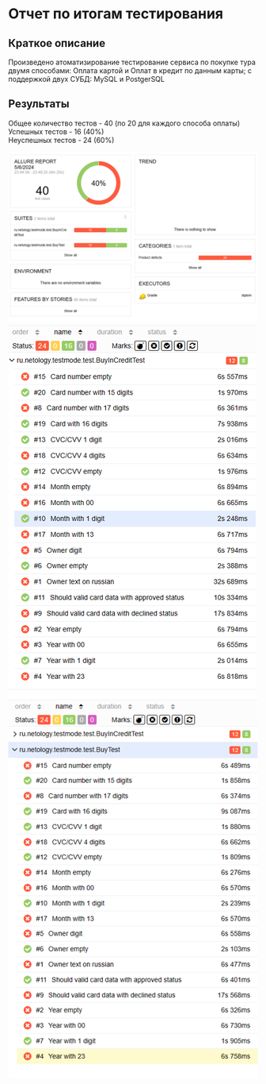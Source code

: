 # Отчет по итогам тестирования

## Краткое описание
Произведено атоматизирование тестирование сервиса по покупке тура двумя способами: Оплата картой и Оплат в кредит по данным карты; c поддержкой двух СУБД: MySQL и PostgerSQL

## Результаты
Общее количество тестов - 40 (по 20 для каждого способа оплаты)\
Успешных тестов - 16 (40%)\
Неуспешных тестов - 24 (60%)

![img_2.png](img_2.png)
![img.png](img.png)
![img_1.png](img_1.png)